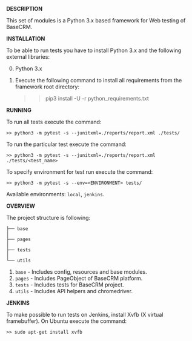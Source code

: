 **DESCRIPTION**

This set of modules is a Python 3.x based framework for Web testing of BaseCRM.

**INSTALLATION**

To be able to run tests you have to install Python 3.x and the following external 
libraries:

0. Python 3.x 
1. Execute the following command to install all requirements from the framework root directory:

    >> pip3 install -U -r python_requirements.txt


**RUNNING**

To run all tests execute the command:
	
	>> python3 -m pytest -s --junitxml=./reports/report.xml ./tests/
	
To run the particular test execute the command:

	>> python3 -m pytest -s --junitxml=./reports/report.xml ./tests/<test_name>

To specify environment for test run execute the command:

	>> python3 -m pytest -s --env=<ENVIRONMENT> tests/

Available environments: `local`, `jenkins`.
	
**OVERVIEW**

The project structure is following:


    ├── base
    │
    ├── pages
    │
    ├── tests
    │
    └── utils


1. `base` - Includes config, resources and base modules.
2. `pages` - Includes PageObject of BaseCRM platform.
3. `tests` - Includes tests for BaseCRM project.
4. `utils` - Includes API helpers and chromedriver.

**JENKINS**

To make possible to run tests on Jenkins, install Xvfb (X virtual framebuffer).
On Ubuntu execute the command:

	>> sudo apt-get install xvfb
